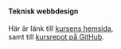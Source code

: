#### Teknisk webbdesign

Här är länk till [kursens hemsida](https://dbwebb.se/kurser/design-v2),<br> samt till [kursrepot på GitHub](https://github.com/dbwebb-se/website/tree/master/content/kurser/design-v2).

